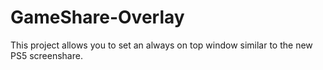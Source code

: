 # GameShare-Overlay
This project allows you to set an always on top window similar to the new PS5 screenshare.
